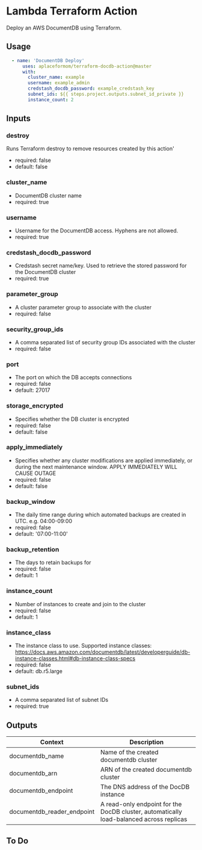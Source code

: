 Lambda Terraform Action
============================
Deploy an AWS DocumentDB using Terraform.

Usage
-----

```yaml
  - name: 'DocumentDB Deploy'
      uses: aplaceformom/terraform-docdb-action@master
      with:
        cluster_name: example
        username: example_admin
        credstash_docdb_password: example_credstash_key
        subnet_ids: ${{ steps.project.outputs.subnet_id_private }}
        instance_count: 2
```


Inputs
-----

### destroy
Runs Terraform destroy to remove resources created by this action'
- required: false
- default: false

### cluster_name
- DocumentDB cluster name
- required: true

### username
- Username for the DocumentDB access. Hyphens are not allowed.
- required: true

### credstash_docdb_password
- Credstash secret name/key. Used to retrieve the stored password for the DocumentDB cluster
- required: true

### parameter_group
- A cluster parameter group to associate with the cluster
- required: false

### security_group_ids
- A comma separated list of security group IDs associated with the cluster
- required: false

### port
- The port on which the DB accepts connections
- required: false
- default: 27017

### storage_encrypted
- Specifies whether the DB cluster is encrypted
- required: false
- default: false
### apply_immediately
- Specifies whether any cluster modifications are applied immediately, or during the next maintenance window. APPLY IMMEDIATELY WILL CAUSE OUTAGE
- required: false
- default: false

### backup_window
- The daily time range during which automated backups are created in UTC. e.g. 04:00-09:00
- required: false
- default: '07:00-11:00'

### backup_retention
- The days to retain backups for
- required: false
- default: 1

### instance_count
- Number of instances to create and join to the cluster
- required: false
- default: 1

### instance_class
- The instance class to use. Supported instance classes: https://docs.aws.amazon.com/documentdb/latest/developerguide/db-instance-classes.html#db-instance-class-specs
- required: false
- default: db.r5.large

### subnet_ids
- A comma separated list of subnet IDs
- required: true

Outputs
-------

|         Context            |              Description                |
|----------------------------|-----------------------------------------|
| documentdb_name            | Name of the created documentdb cluster  |
| documentdb_arn             | ARN of the created documentdb cluster   |
| documentdb_endpoint        | The DNS address of the DocDB instance   |
| documentdb_reader_endpoint | A read-only endpoint for the DocDB cluster, automatically load-balanced across replicas |


To Do
-------
